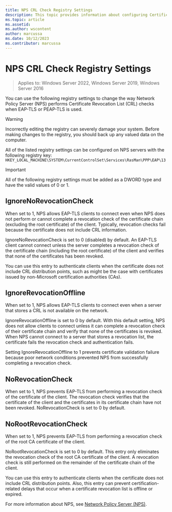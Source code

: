 ```yaml
---
title: NPS CRL Check Registry Settings
description: This topic provides information about configuring Certificate Revocation List settings for EAP-TLS authentication on a Network Policy Server.
ms.topic: article
ms.assetid: 
ms.author: wscontent
author: marcussa
ms.date: 10/12/2023
ms.contributor: marcussa
---
```

# NPS CRL Check Registry Settings

>Applies to: Windows Server 2022, Windows Server 2019, Windows Server 2016

You can use the following registry settings to change the way Network Policy Server (NPS) performs Certificate Revocation List (CRL) checks when EAP-TLS or PEAP-TLS is used.

> [!Warning]
> Incorrectly editing the registry can severely damage your system. Before making changes to the registry, you should back up any valued data on the computer.  

All of the listed registry settings can be configured on NPS servers with the following registry key:  
`HKEY_LOCAL_MACHINE\SYSTEM\CurrentControlSet\Services\RasMan\PPP\EAP\13`

> [!Important]
> All of the following registry settings must be added as a DWORD type and have the valid values of 0 or 1.  

## IgnoreNoRevocationCheck  

When set to 1, NPS allows EAP-TLS clients to connect even when NPS does not perform or cannot complete a revocation check of the certificate chain (excluding the root certificate) of the client. Typically, revocation checks fail because the certificate does not include CRL information.  
  
IgnoreNoRevocationCheck is set to 0 (disabled) by default. An EAP-TLS client cannot connect unless the server completes a revocation check of the certificate chain (including the root certificate) of the client and verifies that none of the certificates has been revoked.  
  
You can use this entry to authenticate clients when the certificate does not include CRL distribution points, such as might be the case with certificates issued by non-Microsoft certification authorities (CAs).  
  
## IgnoreRevocationOffline  

When set to 1, NPS allows EAP-TLS clients to connect even when a server that stores a CRL is not available on the network.  

IgnoreRevocationOffline is set to 0 by default. With this default setting, NPS does not allow clients to connect unless it can complete a revocation check of their certificate chain and verify that none of the certificates is revoked. When NPS cannot connect to a server that stores a revocation list, the certificate fails the revocation check and authentication fails.  
  
Setting IgnoreRevocationOffline to 1 prevents certificate validation failure because poor network conditions prevented NPS from successfully completing a revocation check.  
  
## NoRevocationCheck  
  
When set to 1, NPS prevents EAP-TLS from performing a revocation check of the certificate of the client. The revocation check verifies that the certificate of the client and the certificates in its certificate chain have not been revoked. NoRevocationCheck is set to 0 by default.  
  
## NoRootRevocationCheck  
  
When set to 1, NPS prevents EAP-TLS from performing a revocation check of the root CA certificate of the client.  
  
NoRootRevocationCheck is set to 0 by default. This entry only eliminates the revocation check of the root CA certificate of the client. A revocation check is still performed on the remainder of the certificate chain of the client.  
  
You can use this entry to authenticate clients when the certificate does not include CRL distribution points. Also, this entry can prevent certification-related delays that occur when a certificate revocation list is offline or expired.  
  
For more information about NPS, see [Network Policy Server (NPS)](nps-top.md).  
